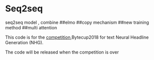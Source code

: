 # Seq2seq
seq2seq model ,  combine 
##elmo 
##copy mechanism 
##new training method 
##multi attention 
 

This code is for the [competition](https://biendata.com/competition/bytecup2018/),Bytecup2018 for text Neural Headline Generation (NHG).</br>

The code will be released when the competition is over
